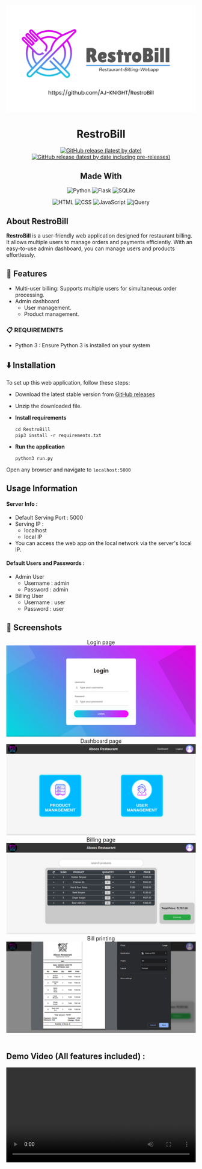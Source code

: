 <div align="center">

[![banner](https://raw.githubusercontent.com/AJ-KNIGHT/RestroBill/refs/heads/main/doc/banner.png)](https://github.com/AJ-KNIGHT/RestroBill)


# RestroBill

[![GitHub release (latest by date)](https://img.shields.io/github/v/release/AJ-KNIGHT/RestroBill?color=black&label=Stable&logo=github)](https://github.com/AJ-KNIGHT/RestroBill/releases/latest/)
[![GitHub release (latest by date including pre-releases)](https://img.shields.io/github/v/release/AJ-KNIGHT/RestroBill?include_prereleases&label=Preview&logo=Github)](https://github.com/AJ-KNIGHT/RestroBill/releases/)


## Made With
![Python](https://img.shields.io/badge/Python-3776AB?style=for-the-badge&logo=python&logoColor=white)
![Flask](https://img.shields.io/badge/Flask-000000?style=for-the-badge&logo=flask&logoColor=white)
![SQLite](https://img.shields.io/badge/SQLite-003B57?style=for-the-badge&logo=sqlite&logoColor=white)

![HTML](https://img.shields.io/badge/HTML5-E34F26?style=for-the-badge&logo=html5&logoColor=white)
![CSS](https://img.shields.io/badge/CSS3-1572B6?style=for-the-badge&logo=css3&logoColor=white)
![JavaScript](https://img.shields.io/badge/JavaScript-F7DF1E?style=for-the-badge&logo=javascript&logoColor=black)
![jQuery](https://img.shields.io/badge/jQuery-0769AD?style=for-the-badge&logo=jquery&logoColor=white)

</div>


## About RestroBill

<b>RestroBill</b> is a user-friendly web application designed for restaurant billing. It allows multiple users to manage orders and payments efficiently. With an easy-to-use admin dashboard, you can manage users and products effortlessly.


## 📖 Features

- Multi-user billing: Supports multiple users for simultaneous order processing.
- Admin dashboard
    - User management.
    - Product management.


### 📋 REQUIREMENTS
- Python 3 : Ensure Python 3 is installed on your system


## ⬇️ Installation
To set up this web application, follow these steps:
- Download the latest stable version from [GitHub releases](https://github.com/AJ-KNIGHT/RestroBill/releases/latest)

- Unzip the downloaded file.

- __Install requirements__
    ```
    cd RestroBill
    pip3 install -r requirements.txt
    ```

- __Run the application__
    ```
    python3 run.py
    ```
Open any browser and navigate to `localhost:5000`


## Usage Information
#### Server Info :
- Default Serving Port : 5000
- Serving IP :
    - localhost
    - local IP
- You can access the web app on the local network via the server's local IP.

#### Default Users and Passwords :
- Admin User
   - Username : admin
   - Password : admin
- Billing User
   - Username : user
   - Password : user


## 📱 Screenshots

<div align="center">
<div>
Login page
<img src="https://raw.githubusercontent.com/AJ-KNIGHT/RestroBill/refs/heads/main/code/backend/main/v1/demo-files/screenshots/login.png" />
Dashboard page
<img src="https://raw.githubusercontent.com/AJ-KNIGHT/RestroBill/refs/heads/main/code/backend/main/v1/demo-files/screenshots/dash.png" />
Billing page
<img src="https://raw.githubusercontent.com/AJ-KNIGHT/RestroBill/refs/heads/main/code/backend/main/v1/demo-files/screenshots/billing.png" />
Bill printing
<img src="https://raw.githubusercontent.com/AJ-KNIGHT/RestroBill/refs/heads/main/code/backend/main/v1/demo-files/screenshots/bill.png" />
</div>
</div>

<br>


## Demo Video (All features included) :

<video controls width=100%>
  <source  src="https://github.com/AJ-KNIGHT/RestroBill/raw/refs/heads/main/code/backend/main/v1/demo-files/videos/demo.mp4">
</video>

